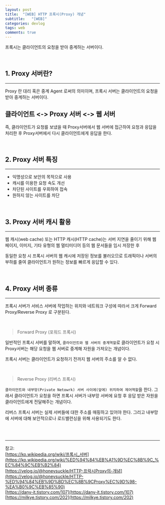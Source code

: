 ```yaml
---
layout: post
title:  "[WEB] HTTP 프록시(Proxy) 개념"
subtitle:   "[WEB]"
categories: devlog
tags: web
comments: true
---
```


프록시는 클라이언트의 요청을 받아 중계하는 서버이다.

<br>


## 1. Proxy 서버란?
---

Proxy 란 대리 혹은 중계 Agent 로써의 의미이며, 프록시 서버는 클라이언트의 요청을 받아 중계하는 서버이다.

## 클라이언트 <-> Proxy 서버 <-> 웹 서버

즉, 클라이언트가 요청를 보냈을 때 Proxy서버에서 웹 서버에 접근하여 요청과 응답을 처리한 후 Proxy서버에서 다시 클라이언트에게 응답을 한다.

<br>


## 2. Proxy 서버 특징
---

- 익명성으로 보안의 목적으로 사용
- 캐시를 이용한 요청 속도 개선
- 차단된 사이트를 우회하여 접속
- 원하지 않는 사이트를 차단

<br>


## 3. Proxy 서버 캐시 활용
---

웹 캐시(web cache) 또는 HTTP 캐시(HTTP cache)는 서버 지연을 줄이기 위해 웹 페이지, 이미지, 기타 유형의 웹 멀티미디어 등의 웹 문서들을 임시 저장한 후 

동일한 요청 시 프록시 서버의 웹 캐시에 저장된 정보를 불러오므로 트래픽이나 서버의 부하를 줄여 클라이언트가 원하는 정보를 빠르게  응답할 수 있다.

<br>


## 4. Proxy 서버 종류
---

프록시 서버가 서비스 서버에 작업하는 위치와 네트워크 구성에 따라서 크게 Forward Proxy/Reverse Proxy 로 구분된다.

<br>

> Forward Proxy (포워드 프록시)

일반적인 프록시 서버를 말하며, `클라이언트와 웹 서버의 중계역할`로 클라이언트가 요청 시 Proxy서버는 해당 요청을 웹 서버로 중계해 자원을 가져오는 개념이다.

프록시 서버는 클라이언트가 요청하기 전까지 웹 서버의 주소를 알 수 없다.

<br>


> Reverse Proxy (리버스 프록시)

`클라이언트와 내부망(Private Netowrk) 서버 사이에(앞에) 위치하여 제어역할`을 한다. 그래서 클라이언트가 요청을 하면 프록시 서버가 내부망 서버에 요청 후 응답 받은 자원을 클라이언트에게 전달해주는 개념이다.

리버스 프록시 서버는 실제 서버들에 대한 주소를 매핑하고 있어야 한다. 그리고 내부망에 서버에 대해 보안적으로나 로드밸런싱을 위해 사용되기도 한다.

<br><br>




---
참고:  
[https://ko.wikipedia.org/wiki/프록시_서버](https://ko.wikipedia.org/wiki/%ED%94%84%EB%A1%9D%EC%8B%9C_%EC%84%9C%EB%B2%84)  
[https://velog.io/@honeysuckle/HTTP-프락시Proxy의-개념](https://velog.io/@honeysuckle/HTTP-%ED%94%84%EB%9D%BD%EC%8B%9CProxy%EC%9D%98-%EA%B0%9C%EB%85%90)  
[https://dany-it.tistory.com/107](https://dany-it.tistory.com/107)  
[https://milkye.tistory.com/202](https://milkye.tistory.com/202)